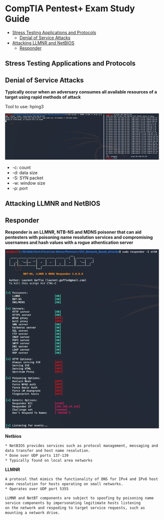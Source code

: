# CompTIA Pentest+ Exam Study Guide



- [Stress Testing Applications and Protocols](#stress-testing-applications-and-protocols)
  - [Denial of Service Attacks](#denial-of-service-attacks)
- [Attacking LLMNR and NetBIOS](#attacking-llmnr-and-netbios)
  - [Responder](#responder)


## Stress Testing Applications and Protocols

## Denial of Service Attacks

**Typically occur when an adversary consumes all available resources of a target using rapid methods of attack**

Tool to use: hping3

![](https://github.com/azul-007/Certification-Notes/blob/master/Pentest%2B/Ch7_Network_Based_Attacks/images/hping3.png)

* -c: count 
* -d: data size
* -S: SYN packet
* -w: window size
* -p: port

## Attacking LLMNR and NetBIOS

## Responder

**Responder is an LLMNR, NTB-NS and MDNS poisoner that can aid pentesters with poisoning name resolution services and compromising usernames and hash values with a rogue athentication server**

![](https://github.com/azul-007/Certification-Notes/blob/master/Pentest%2B/Ch7_Network_Based_Attacks/images/responder.png)

**Netbios**
````
* NetBIOS provides services such as protocol management, messaging and data transfer and host name resolution.
* Done over UDP ports 137-139
* Typically found on local area networks
````

**LLMNR**
````
A protocol that mimics the functionality of DNS for IPv4 and IPv6 host name resolution for hosts operating on small networks.
* Operates over UDP port 5355
````

````
LLMNR and NetBT components are subject to spoofing by poisoning name service components by impersonating legitimate hosts listening 
on the network and respoding to target service requests, such as mounting a network drive.
````
